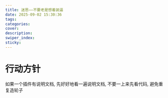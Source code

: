 ```yaml
---
title: 迷思——不要老是想着装逼
date: 2025-09-02 15:30:36
tags:
categories:
cover:
description:
swiper_index:
sticky:
---
```



# 行动方针









如果一个插件有说明文档, 先好好地看一遍说明文档, 不要一上来先看代码, 避免重复造轮子